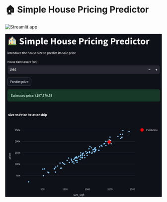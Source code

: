 # 🏠 Simple House Pricing Predictor

![Streamlit app](https://app-linear-regression-model.streamlit.app)

<img src="https://github.com/CesarAugusto88/streamlit_model/blob/main/streamlit.png" alt="Streamlit">
